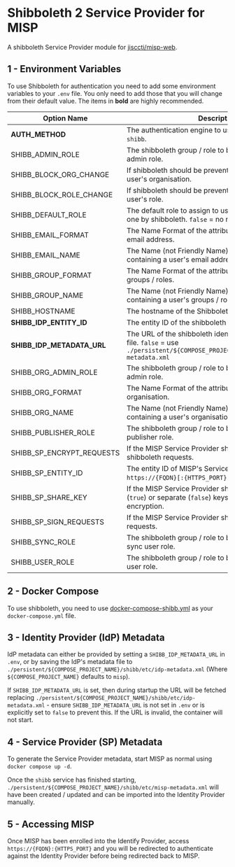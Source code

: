 # Shibboleth 2 Service Provider for MISP

A shibboleth Service Provider module for
[jisccti/misp-web](https://hub.docker.com/r/jisccti/misp-web).

## 1 - Environment Variables

To use Shibboleth for authentication you need to add some environment variables to your `.env`
file. You only need to add those that you will change from their default value. The items in
**bold** are highly recommended.

| Option Name | Description | Default Value |
| ----------- | ----------- | ------------- |
| **AUTH_METHOD** | The authentication engine to use, must be changed to `shibb`. | `misp` |
| SHIBB_ADMIN_ROLE | The shibboleth group / role to be granted the MISP admin role. | `misp-admin` |
| SHIBB_BLOCK_ORG_CHANGE | If shibboleth should be prevented from changing a user's organisation. | `false` |
| SHIBB_BLOCK_ROLE_CHANGE | If shibboleth should be prevented from changing a user's role. | `false` |
| SHIBB_DEFAULT_ROLE | The default role to assign to users who are not given one by shibboleth. `false` = no role. | `false` |
| SHIBB_EMAIL_FORMAT | The Name Format of the attribute containing a user's email address. | `urn:oasis:names:tc:SAML:2.0:attrname-format:uri` |
| SHIBB_EMAIL_NAME | The Name (not Friendly Name) of the attribute containing a user's email address. | `urn:oid:0.9.2342.19200300.100.1.3` |
| SHIBB_GROUP_FORMAT | The Name Format of the attribute containing a user's groups / roles. | `urn:oasis:names:tc:SAML:2.0:attrname-format:uri` |
| SHIBB_GROUP_NAME | The Name (not Friendly Name) of the attribute containing a user's groups / roles. | `urn:oid:1.3.6.1.4.1.5923.1.5.1.1` |
| SHIBB_HOSTNAME | The hostname of the Shibboleth service container. | `misp_shibb` |
| **SHIBB_IDP_ENTITY_ID** | The entity ID of the shibboleth identity provider. | `https://idp.example.org/idp/shibboleth` |
| **SHIBB_IDP_METADATA_URL** | The URL of the shibboleth identity provider's metadata file. `false` = use `./persistent/${COMPOSE_PROJECT_NAME}/shibb/etc/idp-metadata.xml` | `false` |
| SHIBB_ORG_ADMIN_ROLE | The shibboleth group / role to be granted the MISP org admin role. | `misp-orgadmin` |
| SHIBB_ORG_FORMAT | The Name Format of the attribute containing a user's organisation. | `urn:oasis:names:tc:SAML:2.0:attrname-format:uri` |
| SHIBB_ORG_NAME | The Name (not Friendly Name) of the attribute containing a user's organisation. | `urn:oid:1.3.6.1.4.1.25178.1.2.9` |
| SHIBB_PUBLISHER_ROLE | The shibboleth group / role to be granted the MISP publisher role. | `misp-publisher` |
| SHIBB_SP_ENCRYPT_REQUESTS | If the MISP Service Provider should encrypt the shibboleth requests. | `true` |
| SHIBB_SP_ENTITY_ID | The entity ID of MISP's Service Provider. `default` = `https://{FQDN}[:{HTTPS_PORT}]/shibboleth`. | `default` |
| SHIBB_SP_SHARE_KEY | If the MISP Service Provider should use the same (`true`) or separate (`false`) keys for signing and encryption. | `true` |
| SHIBB_SP_SIGN_REQUESTS | If the MISP Service Provider should sign the shibboleth requests. | `true` |
| SHIBB_SYNC_ROLE | The shibboleth group / role to be granted the MISP sync user role. | `misp-sync` |
| SHIBB_USER_ROLE | The shibboleth group / role to be granted the MISP user role. | `misp-user` |

## 2 - Docker Compose

To use shibboleth, you need to use
[docker-compose-shibb.yml](https://github.com/JiscCTI/misp-docker/blob/main/docker-compose-shibb.yml)
as your `docker-compose.yml` file.

## 3 - Identity Provider (IdP) Metadata

IdP metadata can either be provided by setting a `SHIBB_IDP_METADATA_URL` in `.env`, or by saving
the IdP's metadata file to `./persistent/${COMPOSE_PROJECT_NAME}/shibb/etc/idp-metadata.xml`
(Where `${COMPOSE_PROJECT_NAME}` defaults to `misp`).

If `SHIBB_IDP_METADATA_URL` is set, then during startup the URL will be fetched replacing
`./persistent/${COMPOSE_PROJECT_NAME}/shibb/etc/idp-metadata.xml` - ensure `SHIBB_IDP_METADATA_URL`
is not set in `.env` or is explicitly set to `false` to prevent this. If the URL is invalid, the
container will not start.

## 4 - Service Provider (SP) Metadata

To generate the Service Provider metadata, start MISP as normal using `docker compose up -d`.

Once the `shibb` service has finished starting,
`./persistent/${COMPOSE_PROJECT_NAME}/shibb/etc/misp-metadata.xml` will have been created / updated
and can be imported into the Identity Provider manually.

## 5 - Accessing MISP

Once MISP has been enrolled into the Identify Provider, access `https://{FQDN}:{HTTPS_PORT}` and you
will be redirected to authenticate against the Identity Provider before being redirected back to
MISP.
